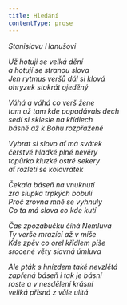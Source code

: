 ```yaml
---
title: Hledání
contentType: prose
---
```


_Stanislavu Hanušovi_

_Už hotují se velká dění  
a hotují se stranou slova  
Jen rytmus veršů dál si klová  
ohryzek stokrát ojeděný_

  

_Váhá a váhá co verš žene  
tam až tam kde popadávals dech  
sedí si sklesle na křídlech  
básně až k Bohu rozpřažené_

  

_Vybrat si slovo ať má svátek  
čerstvé hladké plné nevěry  
topůrko kluzké ostré sekery  
ať rozletí se kolovrátek_

  

_Čekala báseň na vnuknutí  
zrá slupka trpkých bobulí  
Proč zrovna mně se vyhnuly  
Co ta má slova co kde kutí_

  

_Čas zpozabučku číhá Nemluva  
Ty verše mrazící až v míše  
Kde zpěv co orel křídlem píše  
srocené věty slavná úmluva_

  

_Ale pták s hnízdem také nevzlétá  
zapřená báseň i tak je básní  
roste a v nesdělení krásní  
veliká přísná z vůle ulitá_
